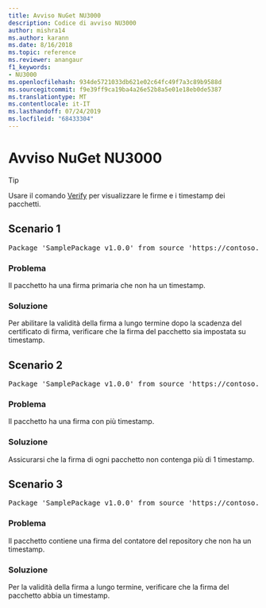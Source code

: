 ```yaml
---
title: Avviso NuGet NU3000
description: Codice di avviso NU3000
author: mishra14
ms.author: karann
ms.date: 8/16/2018
ms.topic: reference
ms.reviewer: anangaur
f1_keywords:
- NU3000
ms.openlocfilehash: 934de5721033db621e02c64fc49f7a3c89b9588d
ms.sourcegitcommit: f9e39ff9ca19ba4a26e52b8a5e01e18eb0de5387
ms.translationtype: MT
ms.contentlocale: it-IT
ms.lasthandoff: 07/24/2019
ms.locfileid: "68433304"
---
```

# <a name="nuget-warning-nu3000"></a>Avviso NuGet NU3000

> [!Tip]
> Usare il comando [Verify](../cli-reference/cli-ref-verify.md) per visualizzare le firme e i timestamp dei pacchetti.

## <a name="scenario-1"></a>Scenario 1

<pre>Package 'SamplePackage v1.0.0' from source 'https://contoso.com/index.json': The primary signature does not have a timestamp.</pre>

### <a name="issue"></a>Problema

Il pacchetto ha una firma primaria che non ha un timestamp.


### <a name="solution"></a>Soluzione

Per abilitare la validità della firma a lungo termine dopo la scadenza del certificato di firma, verificare che la firma del pacchetto sia impostata su timestamp.



## <a name="scenario-2"></a>Scenario 2

<pre>Package 'SamplePackage v1.0.0' from source 'https://contoso.com/index.json': Multiple timestamps are not accepted.</pre>

### <a name="issue"></a>Problema

Il pacchetto ha una firma con più timestamp.


### <a name="solution"></a>Soluzione

Assicurarsi che la firma di ogni pacchetto non contenga più di 1 timestamp.



## <a name="scenario-3"></a>Scenario 3

<pre>Package 'SamplePackage v1.0.0' from source 'https://contoso.com/index.json': The repository countersignature does not have a timestamp.</pre>

### <a name="issue"></a>Problema

Il pacchetto contiene una firma del contatore del repository che non ha un timestamp.


### <a name="solution"></a>Soluzione

Per la validità della firma a lungo termine, verificare che la firma del pacchetto abbia un timestamp.


